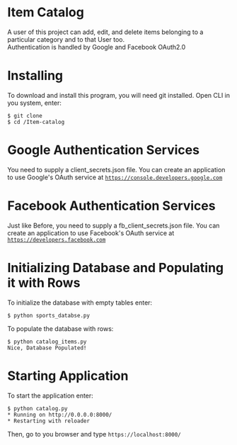# Item Catalog

A user of this project can add, edit, and delete items belonging to a particular category and to that User too.  
Authentication is handled by Google and Facebook OAuth2.0

# Installing
To download and install this program, you will need git installed.
Open CLI in you system, enter:
```
$ git clone 
$ cd /Item-catalog
```

# Google Authentication Services
You need to supply a client_secrets.json file. You can create an application to use
Google's OAuth service at <a href="https://console.developers.google.com.">`https://console.developers.google.com`</a> 

# Facebook Authentication Services
Just like Before, you need to supply a fb_client_secrets.json file. You can create an application to use
Facebook's OAuth service at <a href="https://developers.facebook.com">`https://developers.facebook.com`</a>

# Initializing Database and Populating it with Rows
To initialize the database with empty tables enter:
```
$ python sports_databse.py
```
To populate the database with rows:
```
$ python catalog_items.py
Nice, Database Populated!
```

# Starting Application
To start the application enter:
```
$ python catalog.py
* Running on http://0.0.0.0:8000/
* Restarting with reloader

```

Then, go to you browser and type `https://localhost:8000/`
